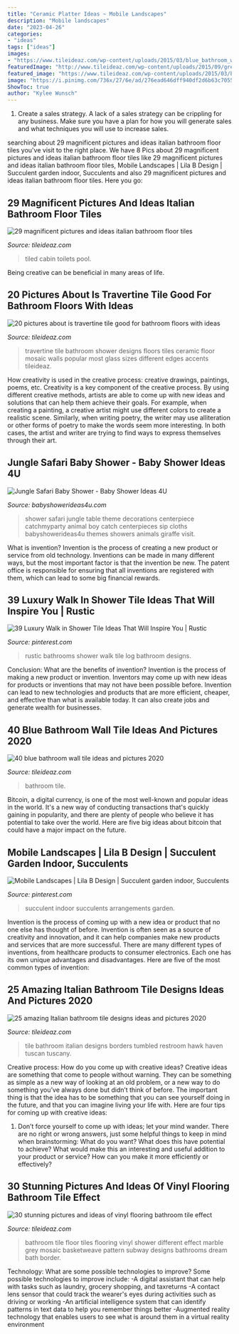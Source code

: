 ```yaml
---
title: "Ceramic Platter Ideas ~ Mobile Landscapes"
description: "Mobile landscapes"
date: "2023-04-26"
categories:
- "ideas"
tags: ["ideas"]
images:
- "https://www.tileideaz.com/wp-content/uploads/2015/03/blue_bathroom_wall_tile_16.jpg"
featuredImage: "http://www.tileideaz.com/wp-content/uploads/2015/09/grey-bathroom-floor-tiles-different-decoration-19-on-bathroom-design-ideas.jpg"
featured_image: "https://www.tileideaz.com/wp-content/uploads/2015/03/blue_bathroom_wall_tile_16.jpg"
image: "https://i.pinimg.com/736x/27/6e/ad/276ead646dff940df2d6b63c70559f14--indoor-succulents-succulent-arrangements.jpg"
ShowToc: true
author: "Kylee Wunsch"
---
```



1. Create a sales strategy. A lack of a sales strategy can be crippling for any business. Make sure you have a plan for how you will generate sales and what techniques you will use to increase sales.

	

		
searching about 29 magnificent pictures and ideas italian bathroom floor tiles you've visit to the right place. We have 8 Pics about 29 magnificent pictures and ideas italian bathroom floor tiles like 29 magnificent pictures and ideas italian bathroom floor tiles, Mobile Landscapes | Lila B Design | Succulent garden indoor, Succulents and also 29 magnificent pictures and ideas italian bathroom floor tiles. Here you go:
		
    
## 29 Magnificent Pictures And Ideas Italian Bathroom Floor Tiles

<img loading=lazy src="https://www.tileideaz.com/wp-content/uploads/2015/10/shower-cabin-porcelain-bathroom-wall-tile-small-countertops-latest-walls-suppliers-italian-pictures-toilets-stone-pool-store-sinks-commercial-bathroom-tile-gallery-projects.jpg" onerror="this.onerror=null;this.src='https://tse3.mm.bing.net/th?id=OIP.1P4DREbigvmJs1OIE3x_SAHaJ4&amp;pid=15.1';" alt="29 magnificent pictures and ideas italian bathroom floor tiles">

_Source: tileideaz.com_

>tiled cabin toilets pool. 

	

Being creative can be beneficial in many areas of life.

    
## 20 Pictures About Is Travertine Tile Good For Bathroom Floors With Ideas

<img loading=lazy src="http://www.tileideaz.com/wp-content/uploads/2015/08/1068.jpg" onerror="this.onerror=null;this.src='https://tse2.mm.bing.net/th?id=OIP.P-Wqs5G225laCmMncvMT-gHaLI&amp;pid=15.1';" alt="20 pictures about is travertine tile good for bathroom floors with ideas">

_Source: tileideaz.com_

>travertine tile bathroom shower designs floors tiles ceramic floor mosaic walls popular most glass sizes different edges accents tileideaz. 

	

How creativity is used in the creative process: creative drawings, paintings, poems, etc.
Creativity is a key component of the creative process. By using different creative methods, artists are able to come up with new ideas and solutions that can help them achieve their goals. For example, when creating a painting, a creative artist might use different colors to create a realistic scene. Similarly, when writing poetry, the writer may use alliteration or other forms of poetry to make the words seem more interesting. In both cases, the artist and writer are trying to find ways to express themselves through their art.

    
## Jungle Safari Baby Shower - Baby Shower Ideas 4U

<img loading=lazy src="https://babyshowerideas4u.com/wp-content/uploads/2014/04/Jungle-Safari-Baby-Shower-setting.jpg" onerror="this.onerror=null;this.src='https://tse4.mm.bing.net/th?id=OIP.Z4dIdQ8hT70vkiE5iFJAVQHaFh&amp;pid=15.1';" alt="Jungle Safari Baby Shower - Baby Shower Ideas 4U">

_Source: babyshowerideas4u.com_

>shower safari jungle table theme decorations centerpiece catchmyparty animal boy catch centerpieces sip cloths babyshowerideas4u themes showers animals giraffe visit. 

	

What is invention?
Invention is the process of creating a new product or service from old technology. Inventions can be made in many different ways, but the most important factor is that the invention be new. 
The patent office is responsible for ensuring that all inventions are registered with them, which can lead to some big financial rewards.

    
## 39 Luxury Walk In Shower Tile Ideas That Will Inspire You | Rustic

<img loading=lazy src="https://i.pinimg.com/736x/95/d7/f5/95d7f5406df20f3a029f39dfdbf1ece5--log-home-bathrooms-rustic-bathrooms.jpg" onerror="this.onerror=null;this.src='https://tse4.mm.bing.net/th?id=OIP.b95Woq38xob7hWyJQNgUuQHaLE&amp;pid=15.1';" alt="39 Luxury Walk in Shower Tile Ideas That Will Inspire You | Rustic">

_Source: pinterest.com_

>rustic bathrooms shower walk tile log bathroom designs. 

	

Conclusion: What are the benefits of invention?
Invention is the process of making a new product or invention. Inventors may come up with new ideas for products or inventions that may not have been possible before. Invention can lead to new technologies and products that are more efficient, cheaper, and effective than what is available today. It can also create jobs and generate wealth for businesses.

    
## 40 Blue Bathroom Wall Tile Ideas And Pictures 2020

<img loading=lazy src="https://www.tileideaz.com/wp-content/uploads/2015/03/blue_bathroom_wall_tile_16.jpg" onerror="this.onerror=null;this.src='https://tse1.mm.bing.net/th?id=OIP.UQ_RjIHR8qYxlps2tMiHgAHaJ3&amp;pid=15.1';" alt="40 blue bathroom wall tile ideas and pictures 2020">

_Source: tileideaz.com_

>bathroom tile. 

	

Bitcoin, a digital currency, is one of the most well-known and popular ideas in the world. It's a new way of conducting transactions that's quickly gaining in popularity, and there are plenty of people who believe it has potential to take over the world. Here are five big ideas about bitcoin that could have a major impact on the future.

    
## Mobile Landscapes | Lila B Design | Succulent Garden Indoor, Succulents

<img loading=lazy src="https://i.pinimg.com/736x/27/6e/ad/276ead646dff940df2d6b63c70559f14--indoor-succulents-succulent-arrangements.jpg" onerror="this.onerror=null;this.src='https://tse2.mm.bing.net/th?id=OIP.aGEI5JQ8ssGUl380i886OgHaJ3&amp;pid=15.1';" alt="Mobile Landscapes | Lila B Design | Succulent garden indoor, Succulents">

_Source: pinterest.com_

>succulent indoor succulents arrangements garden. 

	

Invention is the process of coming up with a new idea or product that no one else has thought of before. Invention is often seen as a source of creativity and innovation, and it can help companies make new products and services that are more successful. There are many different types of inventions, from healthcare products to consumer electronics. Each one has its own unique advantages and disadvantages. Here are five of the most common types of invention: 

    
## 25 Amazing Italian Bathroom Tile Designs Ideas And Pictures 2020

<img loading=lazy src="https://www.tileideaz.com/wp-content/uploads/2015/10/italian-natural-borders-replacing-board-black-wall-basins-seats-ceramics-mosaics-inserts-sheet-cubicles-restroom-tumbled-build-bathroom-wall-tile-option-for-modern-home.jpg" onerror="this.onerror=null;this.src='https://tse2.mm.bing.net/th?id=OIP.16sDjM93-GHos5WcXT1JqgHaLH&amp;pid=15.1';" alt="25 amazing Italian bathroom tile designs ideas and pictures 2020">

_Source: tileideaz.com_

>tile bathroom italian designs borders tumbled restroom hawk haven tuscan tuscany. 

	

Creative process: How do you come up with creative ideas?
Creative ideas are something that come to people without warning. They can be something as simple as a new way of looking at an old problem, or a new way to do something you’ve always done but didn’t think of before. The important thing is that the idea has to be something that you can see yourself doing in the future, and that you can imagine living your life with. Here are four tips for coming up with creative ideas: 
1. Don’t force yourself to come up with ideas; let your mind wander. There are no right or wrong answers, just some helpful things to keep in mind when brainstorming: What do you want? What does this have potential to achieve? What would make this an interesting and useful addition to your product or service? How can you make it more efficiently or effectively? 


    
## 30 Stunning Pictures And Ideas Of Vinyl Flooring Bathroom Tile Effect

<img loading=lazy src="http://www.tileideaz.com/wp-content/uploads/2015/09/grey-bathroom-floor-tiles-different-decoration-19-on-bathroom-design-ideas.jpg" onerror="this.onerror=null;this.src='https://tse1.mm.bing.net/th?id=OIP.NLEAJcICqNru_PrS50K2qgHaLE&amp;pid=15.1';" alt="30 stunning pictures and ideas of vinyl flooring bathroom tile effect">

_Source: tileideaz.com_

>bathroom tile floor tiles flooring vinyl shower different effect marble grey mosaic basketweave pattern subway designs bathrooms dream bath border. 

	

Technology: What are some possible technologies to improve?
Some possible technologies to improve include: 
-A digital assistant that can help with tasks such as laundry, grocery shopping, and taxreturns 
-A contact lens sensor that could track the wearer's eyes during activities such as driving or working 
-An artificial intelligence system that can identify patterns in text data to help you remember things better 
-Augmented reality technology that enables users to see what is around them in a virtual reality environment

